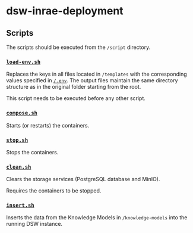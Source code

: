 # dsw-inrae-deployment

## Scripts

The scripts should be executed from the `/script` directory.

### [`load-env.sh`](scripts/load-env.sh)

Replaces the keys in all files located in `/templates`
with the corresponding values specified in [`/.env`](.env). The output files
maintain the same directory structure as in the original folder starting from the root.

This script needs to be executed before any other script.

### [`compose.sh`](scripts/compose.sh)

Starts (or restarts) the containers.

### [`stop.sh`](scripts/stop.sh)

Stops the containers.

### [`clean.sh`](scripts/clean.sh)

Clears the storage services (PostgreSQL database and MinIO).

Requires the containers to be stopped.

### [`insert.sh`](scripts/insert.sh)

Inserts the data from the Knowledge Models in `/knowledge-models` into the running DSW instance.
